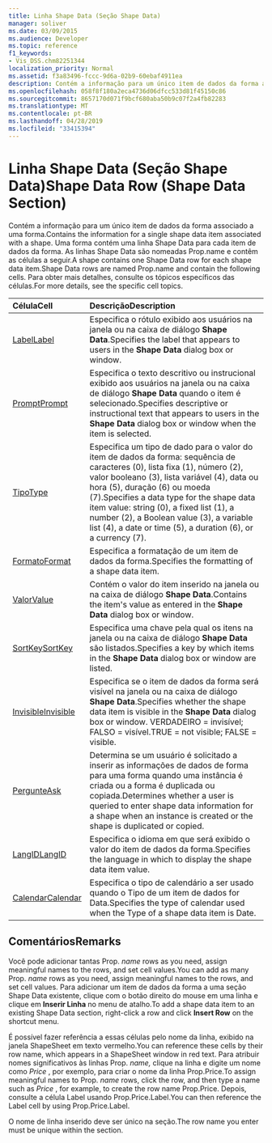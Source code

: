 ```yaml
---
title: Linha Shape Data (Seção Shape Data)
manager: soliver
ms.date: 03/09/2015
ms.audience: Developer
ms.topic: reference
f1_keywords:
- Vis_DSS.chm82251344
localization_priority: Normal
ms.assetid: f3a83496-fccc-9d6a-02b9-60ebaf4911ea
description: Contém a informação para um único item de dados da forma associado a uma forma. Uma forma contém uma linha Shape Data para cada item de dados da forma. As linhas Shape Data são nomeadas Prop.name e contêm as células a seguir. Para obter mais detalhes, consulte os tópicos específicos das células.
ms.openlocfilehash: 058f8f180a2eca4736d06dfcc533d81f45150c86
ms.sourcegitcommit: 8657170d071f9bcf680aba50b9c07f2a4fb82283
ms.translationtype: MT
ms.contentlocale: pt-BR
ms.lasthandoff: 04/28/2019
ms.locfileid: "33415394"
---
```

# <a name="shape-data-row-shape-data-section"></a><span data-ttu-id="85874-105">Linha Shape Data (Seção Shape Data)</span><span class="sxs-lookup"><span data-stu-id="85874-105">Shape Data Row (Shape Data Section)</span></span>

<span data-ttu-id="85874-106">Contém a informação para um único item de dados da forma associado a uma forma.</span><span class="sxs-lookup"><span data-stu-id="85874-106">Contains the information for a single shape data item associated with a shape.</span></span> <span data-ttu-id="85874-107">Uma forma contém uma linha Shape Data para cada item de dados da forma. As linhas Shape Data são nomeadas Prop.name e contêm as células a seguir.</span><span class="sxs-lookup"><span data-stu-id="85874-107">A shape contains one Shape Data row for each shape data item.Shape Data rows are named Prop.name and contain the following cells.</span></span> <span data-ttu-id="85874-108">Para obter mais detalhes, consulte os tópicos específicos das células.</span><span class="sxs-lookup"><span data-stu-id="85874-108">For more details, see the specific cell topics.</span></span>
  
|<span data-ttu-id="85874-109">**Célula**</span><span class="sxs-lookup"><span data-stu-id="85874-109">**Cell**</span></span>|<span data-ttu-id="85874-110">**Descrição**</span><span class="sxs-lookup"><span data-stu-id="85874-110">**Description**</span></span>|
|:-----|:-----|
|[<span data-ttu-id="85874-111">Label</span><span class="sxs-lookup"><span data-stu-id="85874-111">Label</span></span>](label-cell-shape-data-section.md) <br/> |<span data-ttu-id="85874-112">Especifica o rótulo exibido aos usuários na janela ou na caixa de diálogo **Shape Data**.</span><span class="sxs-lookup"><span data-stu-id="85874-112">Specifies the label that appears to users in the **Shape Data** dialog box or window.</span></span>  <br/> |
|[<span data-ttu-id="85874-113">Prompt</span><span class="sxs-lookup"><span data-stu-id="85874-113">Prompt</span></span>](prompt-cell-shape-data-section.md) <br/> |<span data-ttu-id="85874-114">Especifica o texto descritivo ou instrucional exibido aos usuários na janela ou na caixa de diálogo **Shape Data** quando o item é selecionado.</span><span class="sxs-lookup"><span data-stu-id="85874-114">Specifies descriptive or instructional text that appears to users in the **Shape Data** dialog box or window when the item is selected.</span></span>  <br/> |
|[<span data-ttu-id="85874-115">Tipo</span><span class="sxs-lookup"><span data-stu-id="85874-115">Type</span></span>](type-cell-shape-data-section.md) <br/> |<span data-ttu-id="85874-116">Especifica um tipo de dado para o valor do item de dados da forma: sequência de caracteres (0), lista fixa (1), número (2), valor booleano (3), lista variável (4), data ou hora (5), duração (6) ou moeda (7).</span><span class="sxs-lookup"><span data-stu-id="85874-116">Specifies a data type for the shape data item value: string (0), a fixed list (1), a number (2), a Boolean value (3), a variable list (4), a date or time (5), a duration (6), or a currency (7).</span></span>  <br/> |
|[<span data-ttu-id="85874-117">Formato</span><span class="sxs-lookup"><span data-stu-id="85874-117">Format</span></span>](format-cell-shape-data-section.md) <br/> |<span data-ttu-id="85874-118">Especifica a formatação de um item de dados da forma.</span><span class="sxs-lookup"><span data-stu-id="85874-118">Specifies the formatting of a shape data item.</span></span>  <br/> |
|[<span data-ttu-id="85874-119">Valor</span><span class="sxs-lookup"><span data-stu-id="85874-119">Value</span></span>](value-cell-shape-data-section.md) <br/> |<span data-ttu-id="85874-120">Contém o valor do item inserido na janela ou na caixa de diálogo **Shape Data**.</span><span class="sxs-lookup"><span data-stu-id="85874-120">Contains the item's value as entered in the **Shape Data** dialog box or window.</span></span>  <br/> |
|[<span data-ttu-id="85874-121">SortKey</span><span class="sxs-lookup"><span data-stu-id="85874-121">SortKey</span></span>](sortkey-cell-shape-data-section.md) <br/> |<span data-ttu-id="85874-122">Especifica uma chave pela qual os itens na janela ou na caixa de diálogo **Shape Data** são listados.</span><span class="sxs-lookup"><span data-stu-id="85874-122">Specifies a key by which items in the **Shape Data** dialog box or window are listed.</span></span>  <br/> |
|[<span data-ttu-id="85874-123">Invisible</span><span class="sxs-lookup"><span data-stu-id="85874-123">Invisible</span></span>](invisible-cell-shape-data-section.md) <br/> |<span data-ttu-id="85874-124">Especifica se o item de dados da forma será visível na janela ou na caixa de diálogo **Shape Data**.</span><span class="sxs-lookup"><span data-stu-id="85874-124">Specifies whether the shape data item is visible in the **Shape Data** dialog box or window.</span></span> <span data-ttu-id="85874-125">VERDADEIRO = invisível; FALSO = visível.</span><span class="sxs-lookup"><span data-stu-id="85874-125">TRUE = not visible; FALSE = visible.</span></span>  <br/> |
|[<span data-ttu-id="85874-126">Pergunte</span><span class="sxs-lookup"><span data-stu-id="85874-126">Ask</span></span>](ask-cell-shape-data-section.md) <br/> |<span data-ttu-id="85874-127">Determina se um usuário é solicitado a inserir as informações de dados de forma para uma forma quando uma instância é criada ou a forma é duplicada ou copiada.</span><span class="sxs-lookup"><span data-stu-id="85874-127">Determines whether a user is queried to enter shape data information for a shape when an instance is created or the shape is duplicated or copied.</span></span>  <br/> |
|[<span data-ttu-id="85874-128">LangID</span><span class="sxs-lookup"><span data-stu-id="85874-128">LangID</span></span>](langid-cell-shape-data-section.md) <br/> |<span data-ttu-id="85874-129">Especifica o idioma em que será exibido o valor do item de dados da forma.</span><span class="sxs-lookup"><span data-stu-id="85874-129">Specifies the language in which to display the shape data item value.</span></span>  <br/> |
|[<span data-ttu-id="85874-130">Calendar</span><span class="sxs-lookup"><span data-stu-id="85874-130">Calendar</span></span>](calendar-cell-miscellaneous-section.md) <br/> |<span data-ttu-id="85874-131">Especifica o tipo de calendário a ser usado quando o Tipo de um item de dados for Data.</span><span class="sxs-lookup"><span data-stu-id="85874-131">Specifies the type of calendar used when the Type of a shape data item is Date.</span></span>  <br/> |
   
## <a name="remarks"></a><span data-ttu-id="85874-132">Comentários</span><span class="sxs-lookup"><span data-stu-id="85874-132">Remarks</span></span>

 <span data-ttu-id="85874-133">Você pode adicionar tantas Prop.  *name*  rows as you need, assign meaningful names to the rows, and set cell values.</span><span class="sxs-lookup"><span data-stu-id="85874-133">You can add as many Prop.  *name*  rows as you need, assign meaningful names to the rows, and set cell values.</span></span> <span data-ttu-id="85874-134">Para adicionar um item de dados da forma a uma seção Shape Data existente, clique com o botão direito do mouse em uma linha e clique em **Inserir Linha** no menu de atalho.</span><span class="sxs-lookup"><span data-stu-id="85874-134">To add a shape data item to an existing Shape Data section, right-click a row and click **Insert Row** on the shortcut menu.</span></span> 
  
<span data-ttu-id="85874-135">É possível fazer referência a essas células pelo nome da linha, exibido na janela ShapeSheet em texto vermelho.</span><span class="sxs-lookup"><span data-stu-id="85874-135">You can reference these cells by their row name, which appears in a ShapeSheet window in red text.</span></span> <span data-ttu-id="85874-136">Para atribuir nomes significativos às linhas Prop. *name,*  clique na linha e digite um nome como  *Price*  , por exemplo, para criar o nome da linha Prop.Price.</span><span class="sxs-lookup"><span data-stu-id="85874-136">To assign meaningful names to Prop. *name*  rows, click the row, and then type a name such as  *Price*  , for example, to create the row name Prop.Price.</span></span> <span data-ttu-id="85874-137">Depois, consulte a célula Label usando Prop.Price.Label.</span><span class="sxs-lookup"><span data-stu-id="85874-137">You can then reference the Label cell by using Prop.Price.Label.</span></span> 
  
<span data-ttu-id="85874-138">O nome de linha inserido deve ser único na seção.</span><span class="sxs-lookup"><span data-stu-id="85874-138">The row name you enter must be unique within the section.</span></span>
  

